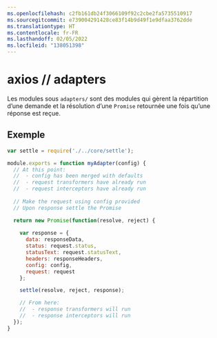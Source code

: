 ```yaml
---
ms.openlocfilehash: c2fb161db24f3066109f92c2cbe2fa5735510917
ms.sourcegitcommit: e739004291428ce83f14b9d49f1e9dfaa3762dde
ms.translationtype: HT
ms.contentlocale: fr-FR
ms.lasthandoff: 02/05/2022
ms.locfileid: "138051398"
---
```

# <a name="axios--adapters"></a>axios // adapters

Les modules sous `adapters/` sont des modules qui gèrent la répartition d’une demande et la résolution d’une `Promise` retournée une fois qu’une réponse est reçue.

## <a name="example"></a>Exemple

```js
var settle = require('./../core/settle');

module.exports = function myAdapter(config) {
  // At this point:
  //  - config has been merged with defaults
  //  - request transformers have already run
  //  - request interceptors have already run
  
  // Make the request using config provided
  // Upon response settle the Promise

  return new Promise(function(resolve, reject) {
  
    var response = {
      data: responseData,
      status: request.status,
      statusText: request.statusText,
      headers: responseHeaders,
      config: config,
      request: request
    };

    settle(resolve, reject, response);

    // From here:
    //  - response transformers will run
    //  - response interceptors will run
  });
}
```
